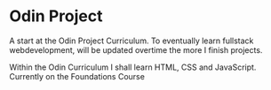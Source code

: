 # Odin Project

A start at the Odin Project Curriculum. To eventually
learn fullstack webdevelopment, will be updated overtime the more I finish projects.

Within the Odin Curriculum I shall learn HTML, CSS and JavaScript. Currently on the Foundations Course

